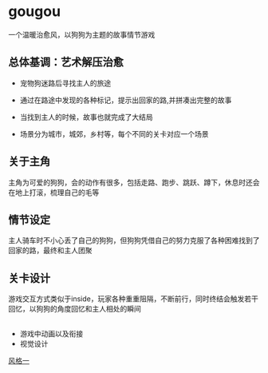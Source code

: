 # gougou
一个温暖治愈风，以狗狗为主题的故事情节游戏

## 总体基调：艺术解压治愈

- 宠物狗迷路后寻找主人的旅途

- 通过在路途中发现的各种标记，提示出回家的路,并拼凑出完整的故事

- 当找到主人的时候，故事也就完成了大结局

- 场景分为城市，城郊，乡村等，每个不同的关卡对应一个场景


## 关于主角
主角为可爱的狗狗，会的动作有很多，包括走路、跑步、跳跃、蹲下，休息时还会在地上打滚，梳理自己的毛等

## 情节设定
主人骑车时不小心丢了自己的狗狗，但狗狗凭借自己的努力克服了各种困难找到了回家的路，最终和主人团聚

## 关卡设计
游戏交互方式类似于inside，玩家各种重重阻隔，不断前行，同时终结会触发若干回忆，以狗狗的角度回忆和主人相处的瞬间

##
- 游戏中动画以及衔接
- 视觉设计

[风格一](https://www.bing.com/images/create/e58fafe788b1e78b97e78b97e59ca8e78ea9e8808de79a84e6b8b8e6888f-e4bea7e99da2-e8838ce699af/64572214e03c4dd3bc198023493aaa6a?id=32oKKI9Lhz3euhWAFyy6vg%3d%3d&view=detailv2&idpp=genimg&FORM=GCRIDP&mode=overlay)
